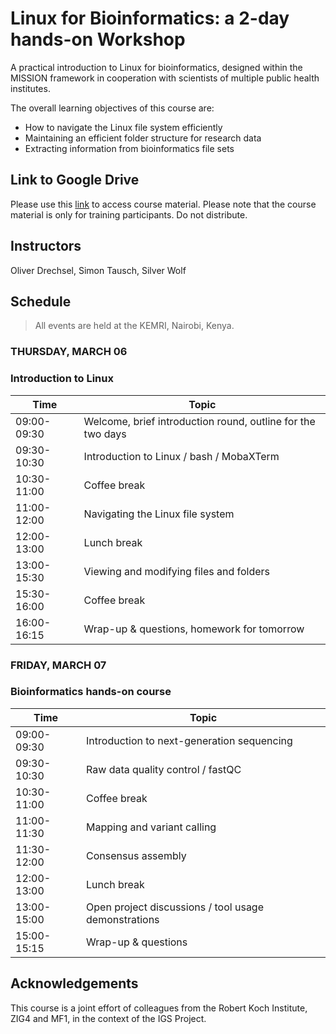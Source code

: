 # Linux for Bioinformatics: a 2-day hands-on Workshop

A practical introduction to Linux for bioinformatics, designed within the MISSION framework in cooperation with scientists of multiple public health institutes. 

The overall learning objectives of this course are:
* How to navigate the Linux file system efficiently
* Maintaining an efficient folder structure for research data
* Extracting information from bioinformatics file sets

## Link to Google Drive
Please use this [link](https://drive.google.com/drive/folders/1sFvQpli-bVa2jBp9aYm1evL56rj_TZWZ?usp=drive_link) to access course material. Please note that the course material is only for training participants. Do not distribute.

## Instructors

Oliver Drechsel, Simon Tausch, Silver Wolf

## Schedule

> All events are held at the KEMRI, Nairobi, Kenya.

### <a name="0"></a> THURSDAY, MARCH 06
### <a name="0"></a> Introduction to Linux
| Time        | Topic |
| --          | --               |
| 09:00-09:30 | Welcome, brief introduction round, outline for the two days |
| 09:30-10:30 | Introduction to Linux / bash / MobaXTerm |
| 10:30-11:00 | Coffee break |
| 11:00-12:00 | Navigating the Linux file system |
| 12:00-13:00 | Lunch break |
| 13:00-15:30 | Viewing and modifying files and folders |
| 15:30-16:00 | Coffee break |
| 16:00-16:15 | Wrap-up & questions, homework for tomorrow |

### <a name="1"></a> FRIDAY, MARCH 07
### <a name="0"></a> Bioinformatics hands-on course
| Time        | Topic |
| --          | --    |
| 09:00-09:30 | Introduction to next-generation sequencing |
| 09:30-10:30 | Raw data quality control / fastQC |
| 10:30-11:00 | Coffee break |
| 11:00-11:30 | Mapping and variant calling |
| 11:30-12:00 | Consensus assembly |
| 12:00-13:00 | Lunch break |
| 13:00-15:00 | Open project discussions / tool usage demonstrations |
| 15:00-15:15 | Wrap-up & questions |

## Acknowledgements

This course is a joint effort of colleagues from the Robert Koch Institute, ZIG4 and MF1, in the context of the IGS Project.
